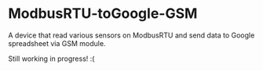# ModbusRTU-toGoogle-GSM
A device that read various sensors on ModbusRTU and send data to Google spreadsheet via GSM module. 

Still working in progress! :( 
